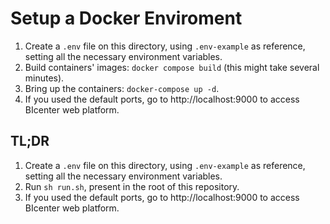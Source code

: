 # Setup a Docker Enviroment

1. Create a `.env` file on this directory, using `.env-example` as reference, setting all the necessary environment variables.
2. Build containers' images: `docker compose build` (this might take several minutes).
3. Bring up the containers: `docker-compose up -d`.
4. If you used the default ports, go to http://localhost:9000 to access BIcenter web platform.

## TL;DR
1. Create a `.env` file on this directory, using `.env-example` as reference, setting all the necessary environment variables.
2. Run `sh run.sh`, present in the root of this repository.
3. If you used the default ports, go to http://localhost:9000 to access BIcenter web platform.
